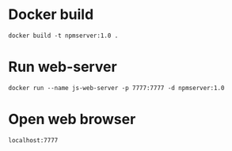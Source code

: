 # Docker build
```
docker build -t npmserver:1.0 .
```

# Run web-server
```
docker run --name js-web-server -p 7777:7777 -d npmserver:1.0
```

# Open web browser
```
localhost:7777
```

